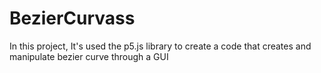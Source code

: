 # BezierCurvass
In this project, It's used the p5.js library to create a code that creates and manipulate bezier curve through a GUI

